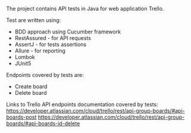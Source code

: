 The project contains API tests in Java for web application Trello.

Test are written using:
- BDD approach using Cucumber framework
- RestAssured - for API requests
- AssertJ - for tests assertions
- Allure - for reporting
- Lombok
- JUnit5

Endpoints covered by tests are:
- Create board
- Delete board

Links to Trello API endpoints documentation covered by tests:
https://developer.atlassian.com/cloud/trello/rest/api-group-boards/#api-boards-post
https://developer.atlassian.com/cloud/trello/rest/api-group-boards/#api-boards-id-delete